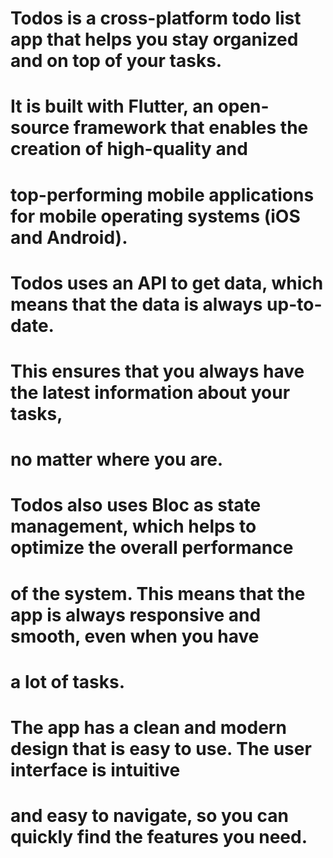# Todos is a cross-platform todo list app that helps you stay organized and on top of your tasks. 
# It is built with Flutter, an open-source framework that enables the creation of high-quality and 
# top-performing mobile applications for mobile operating systems (iOS and Android).

# Todos uses an API to get data, which means that the data is always up-to-date. 
# This ensures that you always have the latest information about your tasks, 
# no matter where you are.

# Todos also uses Bloc as state management, which helps to optimize the overall performance 
# of the system. This means that the app is always responsive and smooth, even when you have 
# a lot of tasks.

# The app has a clean and modern design that is easy to use. The user interface is intuitive 
# and easy to navigate, so you can quickly find the features you need.
